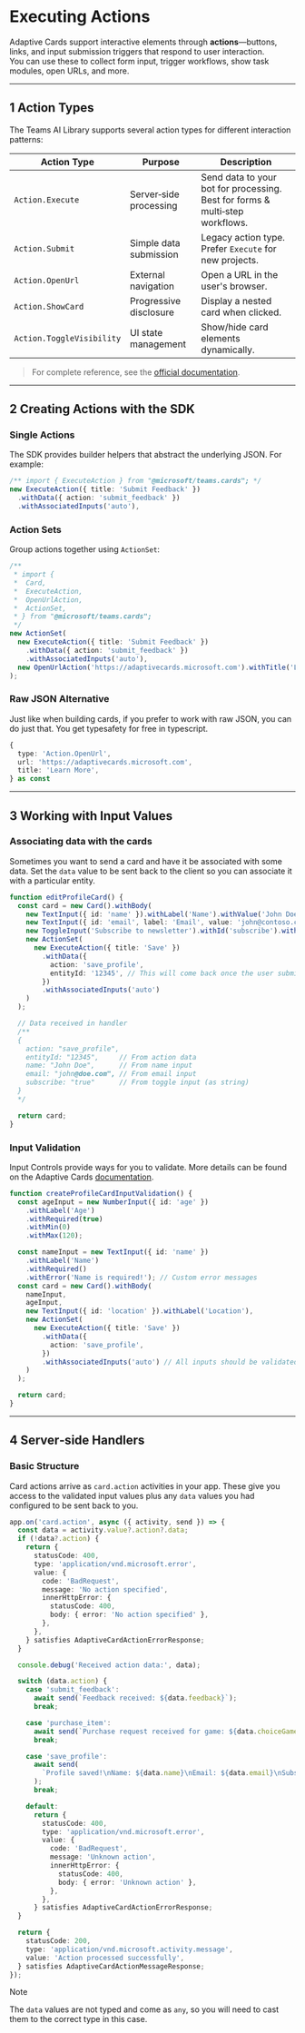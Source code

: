 # Executing Actions

Adaptive Cards support interactive elements through **actions**—buttons, links, and input submission triggers that respond to user interaction.  
You can use these to collect form input, trigger workflows, show task modules, open URLs, and more.

---

## 1 Action Types

The Teams AI Library supports several action types for different interaction patterns:

| Action Type               | Purpose                | Description                                                                  |
| ------------------------- | ---------------------- | ---------------------------------------------------------------------------- |
| `Action.Execute`          | Server‑side processing | Send data to your bot for processing. Best for forms & multi‑step workflows. |
| `Action.Submit`           | Simple data submission | Legacy action type. Prefer `Execute` for new projects.                       |
| `Action.OpenUrl`          | External navigation    | Open a URL in the user's browser.                                            |
| `Action.ShowCard`         | Progressive disclosure | Display a nested card when clicked.                                          |
| `Action.ToggleVisibility` | UI state management    | Show/hide card elements dynamically.                                         |

> For complete reference, see the [official documentation](https://adaptivecards.microsoft.com/?topic=Action.Execute).

---

## 2 Creating Actions with the SDK

### Single Actions

The SDK provides builder helpers that abstract the underlying JSON. For example:

```ts
/** import { ExecuteAction } from "@microsoft/teams.cards"; */
new ExecuteAction({ title: 'Submit Feedback' })
  .withData({ action: 'submit_feedback' })
  .withAssociatedInputs('auto'),

```

### Action Sets

Group actions together using `ActionSet`:

```ts
/**
 * import {
 *  Card,
 *  ExecuteAction,
 *  OpenUrlAction,
 *  ActionSet,
 * } from "@microsoft/teams.cards";
 */
new ActionSet(
  new ExecuteAction({ title: 'Submit Feedback' })
    .withData({ action: 'submit_feedback' })
    .withAssociatedInputs('auto'),
  new OpenUrlAction('https://adaptivecards.microsoft.com').withTitle('Learn More')
);

```

### Raw JSON Alternative

Just like when building cards, if you prefer to work with raw JSON, you can do just that. You get typesafety for free in typescript.

```ts
{
  type: 'Action.OpenUrl',
  url: 'https://adaptivecards.microsoft.com',
  title: 'Learn More',
} as const

```

---

## 3 Working with Input Values

### Associating data with the cards

Sometimes you want to send a card and have it be associated with some data. Set the `data` value to be sent back to the client so you can associate it with a particular entity.

```ts
function editProfileCard() {
  const card = new Card().withBody(
    new TextInput({ id: 'name' }).withLabel('Name').withValue('John Doe'),
    new TextInput({ id: 'email', label: 'Email', value: 'john@contoso.com' }),
    new ToggleInput('Subscribe to newsletter').withId('subscribe').withValue('false'),
    new ActionSet(
      new ExecuteAction({ title: 'Save' })
        .withData({
          action: 'save_profile',
          entityId: '12345', // This will come back once the user submits
        })
        .withAssociatedInputs('auto')
    )
  );

  // Data received in handler
  /**
  {
    action: "save_profile",
    entityId: "12345",     // From action data
    name: "John Doe",      // From name input
    email: "john@doe.com", // From email input
    subscribe: "true"      // From toggle input (as string)
  }
  */

  return card;
}

```

### Input Validation

Input Controls provide ways for you to validate. More details can be found on the Adaptive Cards [documentation](https://adaptivecards.microsoft.com/?topic=input-validation).

```ts
function createProfileCardInputValidation() {
  const ageInput = new NumberInput({ id: 'age' })
    .withLabel('Age')
    .withRequired(true)
    .withMin(0)
    .withMax(120);

  const nameInput = new TextInput({ id: 'name' })
    .withLabel('Name')
    .withRequired()
    .withError('Name is required!'); // Custom error messages
  const card = new Card().withBody(
    nameInput,
    ageInput,
    new TextInput({ id: 'location' }).withLabel('Location'),
    new ActionSet(
      new ExecuteAction({ title: 'Save' })
        .withData({
          action: 'save_profile',
        })
        .withAssociatedInputs('auto') // All inputs should be validated
    )
  );

  return card;
}

```

---

## 4 Server‑side Handlers

### Basic Structure

Card actions arrive as `card.action` activities in your app. These give you access to the validated input values plus any `data` values you had configured to be sent back to you.

```ts
app.on('card.action', async ({ activity, send }) => {
  const data = activity.value?.action?.data;
  if (!data?.action) {
    return {
      statusCode: 400,
      type: 'application/vnd.microsoft.error',
      value: {
        code: 'BadRequest',
        message: 'No action specified',
        innerHttpError: {
          statusCode: 400,
          body: { error: 'No action specified' },
        },
      },
    } satisfies AdaptiveCardActionErrorResponse;
  }

  console.debug('Received action data:', data);

  switch (data.action) {
    case 'submit_feedback':
      await send(`Feedback received: ${data.feedback}`);
      break;

    case 'purchase_item':
      await send(`Purchase request received for game: ${data.choiceGameSingle}`);
      break;

    case 'save_profile':
      await send(
        `Profile saved!\nName: ${data.name}\nEmail: ${data.email}\nSubscribed: ${data.subscribe}`
      );
      break;

    default:
      return {
        statusCode: 400,
        type: 'application/vnd.microsoft.error',
        value: {
          code: 'BadRequest',
          message: 'Unknown action',
          innerHttpError: {
            statusCode: 400,
            body: { error: 'Unknown action' },
          },
        },
      } satisfies AdaptiveCardActionErrorResponse;
  }

  return {
    statusCode: 200,
    type: 'application/vnd.microsoft.activity.message',
    value: 'Action processed successfully',
  } satisfies AdaptiveCardActionMessageResponse;
});

```

> [!NOTE]
> The `data` values are not typed and come as `any`, so you will need to cast them to the correct type in this case.
